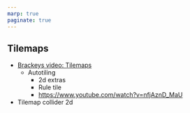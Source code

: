 ```yaml
---
marp: true
paginate: true
---
```

<!-- headingDivider: 3 -->
<!-- class: default -->

## Tilemaps

* [Brackeys video: Tilemaps](https://www.youtube.com/watch?v=ryISV_nH8qw)
  * Autotiling
    * 2d extras
    * Rule tile
    * https://www.youtube.com/watch?v=nfjAznD_MaU
* Tilemap collider 2d

